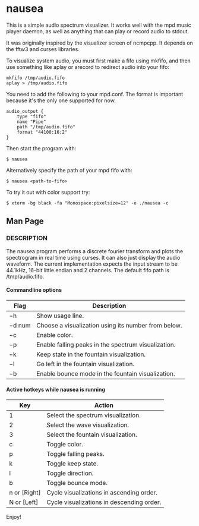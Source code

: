 # nausea

This is a simple audio spectrum visualizer.  It works well with the mpd
music player daemon, as well as anything that can play or record audio to stdout.

It was originally inspired by the visualizer
screen of ncmpcpp.  It depends on the fftw3 and curses libraries.

To visualize system audio, you must first make a fifo using mkfifo, and then use
something like aplay or arecord to redirect audio into your fifo:

````
mkfifo /tmp/audio.fifo
aplay > /tmp/audio.fifo
````

You need to add the following to your mpd.conf.  The format is important
because it's the only one supported for now.

    audio_output {
        type "fifo"
        name "Pipe"
        path "/tmp/audio.fifo"
        format "44100:16:2"
    }

Then start the program with:

    $ nausea

Alternatively specify the path of your mpd fifo with:

    $ nausea <path-to-fifo>

To try it out with color support try:

    $ xterm -bg black -fa "Monospace:pixelsize=12" -e ./nausea -c
    
    

## Man Page
### DESCRIPTION
The nausea program performs a discrete fourier transform and plots the spectrogram in real time using curses. It can also just display the audio waveform. The current implementation expects the input stream to be 44.1kHz, 16-bit little endian and 2 channels. The default fifo path is /tmp/audio.fifo.

#### Commandline options
Flag				|Description
----------------|------------------------------------------------------------
−h				|Show usage line.  
−d num			|Choose a visualization using its number from below.  
−c				|Enable color.  
−p				|Enable falling peaks in the spectrum visualization.  
−k				|Keep state in the fountain visualization.  
−l				|Go left in the fountain visualization.  
−b				|Enable bounce mode in the fountain visualization.  

#### Active hotkeys while nausea is running
Key				|Action
----------------|------------------------------------------------------------
1				|Select the spectrum visualization.  
2				|Select the wave visualization.  
3				|Select the fountain visualization.  
c				|Toggle color.  
p				|Toggle falling peaks.  
k				|Toggle keep state.  
l				|Toggle direction.  
b				|Toggle bounce mode.  
n or [Right]    |Cycle visualizations in ascending order.  
N or [Left]     |Cycle visualizations in descending order.  


Enjoy!
